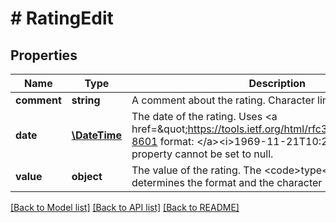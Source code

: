 # # RatingEdit

## Properties

Name | Type | Description | Notes
------------ | ------------- | ------------- | -------------
**comment** | **string** | A comment about the rating. Character limit: 255. | [optional]
**date** | [**\DateTime**](\DateTime.md) | The date of the rating. Uses &lt;a href&#x3D;\&quot;https://tools.ietf.org/html/rfc3339\&quot;&gt;ISO-8601 format: &lt;/a&gt;&lt;i&gt;1969-11-21T10:29:43&lt;/i&gt;. This property cannot be set to null. | [optional]
**value** | **object** | The value of the rating. The &lt;code&gt;type&lt;/code&gt; property determines the format and the character limit. | [optional]

[[Back to Model list]](../../README.md#models) [[Back to API list]](../../README.md#endpoints) [[Back to README]](../../README.md)
